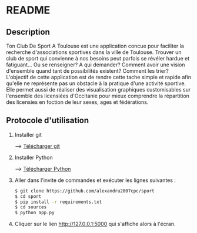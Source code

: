 # README
## Description
Ton Club De Sport A Toulouse est une application concue pour faciliter la recherche d'associations sportives dans la ville de Toulouse. Trouver un club de sport qui convienne à nos besoins peut parfois se révéler hardue et fatiguant... Ou se renseigner? A qui demander? Comment avoir une vision d'ensemble quand tant de possibilités existent? Comment les trier? 
L'objectif de cette application est de rendre cette tache simple et rapide afin qu'elle ne représente pas un obstacle à la pratique d'une activité sportive. Elle permet aussi de réaliser des visualisation graphiques customisables sur l'ensemble des licensiées d'Occitanie pour mieux comprendre la répartition des licensies en foction de leur sexes, ages et fédérations.

## Protocole d'utilisation

1) Installer git
   
   --> [Télécharger git](https://git-scm.com/downloads)

2) Installer Python
   
   --> [Télécharger Python](https://www.python.org/downloads/)
     
3) Aller dans l'invite de commandes et exécuter les lignes suivantes :

     ```bash
     $ git clone https://github.com/alexandru2007cpc/sport
     $ cd sport
     $ pip install -r requirements.txt
     $ cd sources
     $ python app.py
     
4) Cliquer sur le lien http://127.0.0.1:5000 qui s'affiche alors à l'écran.








